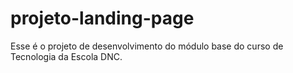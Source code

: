 # projeto-landing-page
Esse é o projeto de desenvolvimento do módulo base do curso de Tecnologia da Escola DNC.
